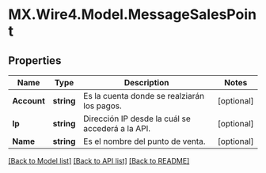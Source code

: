 # MX.Wire4.Model.MessageSalesPoint
## Properties

Name | Type | Description | Notes
------------ | ------------- | ------------- | -------------
**Account** | **string** | Es la cuenta donde se realziarán los pagos. | [optional] 
**Ip** | **string** | Dirección IP desde la cuál se accederá a la API. | [optional] 
**Name** | **string** | Es el nombre del punto de venta. | [optional] 

[[Back to Model list]](../README.md#documentation-for-models) [[Back to API list]](../README.md#documentation-for-api-endpoints) [[Back to README]](../README.md)

